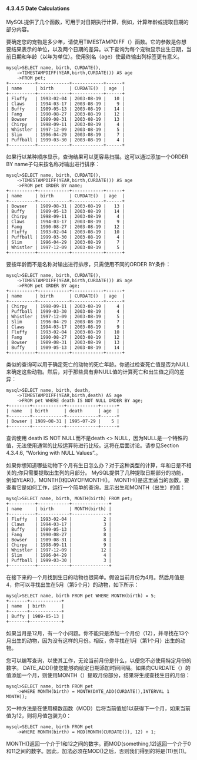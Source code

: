#### 4.3.4.5 Date Calculations

MySQL提供了几个函数，可用于对日期执行计算，例如，计算年龄或提取日期的部分内容。

要确定您的宠物是多少年，请使用TIMESTAMPDIFF（）函数。它的参数是你想要结果表示的单位，以及两个日期的差异。以下查询为每个宠物显示出生日期，当前日期和年龄（以年为单位）。使用别名（age）使最终输出列标签更有意义。

```
mysql>SELECT name, birth, CURDATE(),
    ->TIMESTAMPDIFF(YEAR,birth,CURDATE()) AS age
    ->FROM pet;
+----------+------------+------------+------+
| name     | birth      | CURDATE()  | age  |
+----------+------------+------------+------+
| Fluffy   | 1993-02-04 | 2003-08-19 |   10 |
| Claws    | 1994-03-17 | 2003-08-19 |    9 |
| Buffy    | 1989-05-13 | 2003-08-19 |   14 |
| Fang     | 1990-08-27 | 2003-08-19 |   12 |
| Bowser   | 1989-08-31 | 2003-08-19 |   13 |
| Chirpy   | 1998-09-11 | 2003-08-19 |    4 |
| Whistler | 1997-12-09 | 2003-08-19 |    5 |
| Slim     | 1996-04-29 | 2003-08-19 |    7 |
| Puffball | 1999-03-30 | 2003-08-19 |    4 |
+----------+------------+------------+------+
```

如果行以某种顺序显示，查询结果可以更容易扫描。这可以通过添加一个ORDER BY name子句来按名称对输出进行排序：

```
mysql>SELECT name, birth, CURDATE(),
    ->TIMESTAMPDIFF(YEAR,birth,CURDATE()) AS age
    ->FROM pet ORDER BY name;
+----------+------------+------------+------+
| name     | birth      | CURDATE()  | age  |
+----------+------------+------------+------+
| Bowser   | 1989-08-31 | 2003-08-19 |   13 |
| Buffy    | 1989-05-13 | 2003-08-19 |   14 |
| Chirpy   | 1998-09-11 | 2003-08-19 |    4 |
| Claws    | 1994-03-17 | 2003-08-19 |    9 |
| Fang     | 1990-08-27 | 2003-08-19 |   12 |
| Fluffy   | 1993-02-04 | 2003-08-19 |   10 |
| Puffball | 1999-03-30 | 2003-08-19 |    4 |
| Slim     | 1996-04-29 | 2003-08-19 |    7 |
| Whistler | 1997-12-09 | 2003-08-19 |    5 |
+----------+------------+------------+------+
```

要按年龄而不是名称对输出进行排序，只需使用不同的ORDER BY条件：

```
mysql>SELECT name, birth, CURDATE(),
    ->TIMESTAMPDIFF(YEAR,birth,CURDATE()) AS age
    ->FROM pet ORDER BY age;
+----------+------------+------------+------+
| name     | birth      | CURDATE()  | age  |
+----------+------------+------------+------+
| Chirpy   | 1998-09-11 | 2003-08-19 |    4 |
| Puffball | 1999-03-30 | 2003-08-19 |    4 |
| Whistler | 1997-12-09 | 2003-08-19 |    5 |
| Slim     | 1996-04-29 | 2003-08-19 |    7 |
| Claws    | 1994-03-17 | 2003-08-19 |    9 |
| Fluffy   | 1993-02-04 | 2003-08-19 |   10 |
| Fang     | 1990-08-27 | 2003-08-19 |   12 |
| Bowser   | 1989-08-31 | 2003-08-19 |   13 |
| Buffy    | 1989-05-13 | 2003-08-19 |   14 |
+----------+------------+------------+------+
```

类似的查询可以用于确定死亡的动物的死亡年龄。你通过检查死亡值是否为NULL来确定这些动物。然后，对于那些具有非NULL值的计算死亡和出生值之间的差异：

```
mysql>SELECT name, birth, death,
    ->TIMESTAMPDIFF(YEAR,birth,death) AS age
    ->FROM pet WHERE death IS NOT NULL ORDER BY age;
+--------+------------+------------+------+
| name   | birth      | death      | age  |
+--------+------------+------------+------+
| Bowser | 1989-08-31 | 1995-07-29 |    5 |
+--------+------------+------------+------+
```

查询使用 death IS NOT NULL而不是death &lt;&gt; NULL，因为NULL是一个特殊的值，无法使用通常的比较运算符进行比较。这将在后面讨论。请参见Section 4.3.4.6, “Working with NULL Values”.。

如果你想知道哪些动物下个月有生日怎么办？对于这种类型的计算，年和日是不相关的;你只需要提取出生列的月部分。 MySQL提供了几种提取日期部分的功能，例如YEAR\(\)，MONTH\(\)和DAYOFMONTH\(\)。 MONTH\(\)是这里适当的函数。要查看它是如何工作，运行一个简单的查询，显示出生和MONTH（出生）的值：

```
mysql>SELECT name, birth, MONTH(birth) FROM pet;
+----------+------------+--------------+
| name     | birth      | MONTH(birth) |
+----------+------------+--------------+
| Fluffy   | 1993-02-04 |            2 |
| Claws    | 1994-03-17 |            3 |
| Buffy    | 1989-05-13 |            5 |
| Fang     | 1990-08-27 |            8 |
| Bowser   | 1989-08-31 |            8 |
| Chirpy   | 1998-09-11 |            9 |
| Whistler | 1997-12-09 |           12 |
| Slim     | 1996-04-29 |            4 |
| Puffball | 1999-03-30 |            3 |
+----------+------------+--------------+
```

在接下来的一个月找到生日的动物也很简单。假设当前月份为4月。然后月值是4，你可以寻找出生在5月（第5个月）的动物，如下所示：

```
mysql>SELECT name, birth FROM pet WHERE MONTH(birth) = 5;
+-------+------------+
| name  | birth      |
+-------+------------+
| Buffy | 1989-05-13 |
+-------+------------+
```

如果当月是12月，有一个小问题。你不能只是添加一个月份（12），并寻找在13个月出生的动物，因为没有这样的月份。相反，你寻找在1月（第1个月）出生的动物。

您可以编写查询，以使其工作，无论当前月份是什么，以便您不必使用特定月份的数字。 DATE\_ADD\(\)使您能够向给定日期添加时间间隔。如果向CURDATE（）的值添加一个月，则使用MONTH（）提取月份部分，结果将生成查找生日的月份：

```
mysql>SELECT name, birth FROM pet
    ->WHERE MONTH(birth) = MONTH(DATE_ADD(CURDATE(),INTERVAL 1 MONTH));
```

另一种方法是在使用模数函数（MOD）后将当前值加1以获得下一个月，如果当前值为12，则将月值包装为0：

```
mysql>SELECT name, birth FROM pet
    ->WHERE MONTH(birth) = MOD(MONTH(CURDATE()), 12) + 1;
```

MONTH\(\)返回一个介于1和12之间的数字。而MOD\(something,12\)返回一个介于0和11之间的数字。因此，加法必须在MOD\(\)之后，否则我们得到的将是\(11\)到\(1\)。

